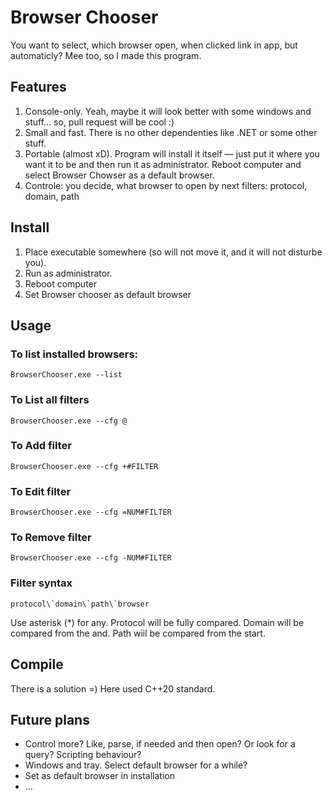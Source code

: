 # Browser Chooser

You want to select, which browser open, when clicked link in app, but automaticly? Mee too, so I made this program.

## Features

1. Console-only. Yeah, maybe it will look better with some windows and stuff... so, pull request will be cool :)
2. Small and fast. There is no other dependenties like .NET or some other stuff.
3. Portable (almost xD). Program will install it itself — just put it where you want it to be and then run it as administrator. Reboot computer and select Browser Chowser as a default browser.
4. Controle: you decide, what browser to open by next filters: protocol, domain, path

## Install

1. Place executable somewhere (so will not move it, and it will not disturbe you).
2. Run as administrator.
3. Reboot computer
4. Set Browser chooser as default browser

## Usage

### To list installed browsers:

```Batch file (DOS)
BrowserChooser.exe --list
```

### To List all filters

```Batch file (DOS)
BrowserChooser.exe --cfg @
```

### To Add filter

```Batch file (DOS)
BrowserChooser.exe --cfg +#FILTER
```

### To Edit filter

```Batch file (DOS)
BrowserChooser.exe --cfg =NUM#FILTER
```

### To Remove filter

```Batch file (DOS)
BrowserChooser.exe --cfg -NUM#FILTER
```

### Filter syntax
```
protocol\`domain\`path\`browser
```
Use asterisk (\*) for any.
Protocol will be fully compared.
Domain will be compared from the and.
Path wiil be compared from the start.

## Compile

There is a solution =) Here used C++20 standard.

## Future plans

* Control more? Like, parse, if needed and then open? Or look for a query? Scripting behaviour?
* Windows and tray. Select default browser for a while?
* Set as default browser in installation
* ...
